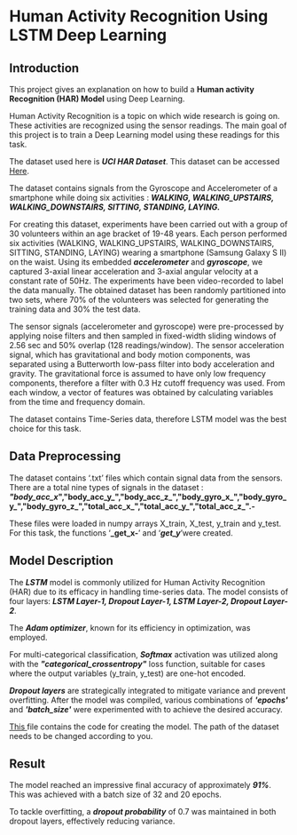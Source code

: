 # Human Activity Recognition Using LSTM Deep Learning

## Introduction

This project gives an explanation on how to build a **Human activity Recognition (HAR) Model** using Deep Learning. 

Human Activity Recognition is a topic on which wide research is going on. These activities are recognized using the sensor readings. The main goal of this project is to train a Deep Learning model using these readings for this task.

The dataset used here is **_UCI HAR Dataset_**. This dataset can be accessed [Here](https://archive.ics.uci.edu/dataset/240/human+activity+recognition+using+smartphones).

The dataset contains signals from the Gyroscope and Accelerometer of a smartphone while doing six activities : **_WALKING, WALKING_UPSTAIRS, WALKING_DOWNSTAIRS, SITTING, STANDING, LAYING._**

For creating this dataset, experiments have been carried out with a group of 30 volunteers within an age bracket of 19-48 years. Each person performed six activities (WALKING, WALKING_UPSTAIRS, WALKING_DOWNSTAIRS, SITTING, STANDING, LAYING) wearing a smartphone (Samsung Galaxy S II) on the waist. Using its embedded **_accelerometer_** and **_gyroscope_**, we captured 3-axial linear acceleration and 3-axial angular velocity at a constant rate of 50Hz. The experiments have been video-recorded to label the data manually. The obtained dataset has been randomly partitioned into two sets, where 70% of the volunteers was selected for generating the training data and 30% the test data. 

The sensor signals (accelerometer and gyroscope) were pre-processed by applying noise filters and then sampled in fixed-width sliding windows of 2.56 sec and 50% overlap (128 readings/window). The sensor acceleration signal, which has gravitational and body motion components, was separated using a Butterworth low-pass filter into body acceleration and gravity. The gravitational force is assumed to have only low frequency components, therefore a filter with 0.3 Hz cutoff frequency was used. From each window, a vector of features was obtained by calculating variables from the time and frequency domain.

The dataset contains Time-Series data, therefore LSTM model was the best choice for this task.


## Data Preprocessing

The dataset contains ‘.txt’ files which contain signal data from the sensors.
There are a total nine types of signals in the dataset : **_"body_acc_x_","body_acc_y_","body_acc_z_","body_gyro_x_","body_gyro_y_","body_gyro_z_","total_acc_x_","total_acc_y_","total_acc_z_".-**

 These files were loaded in numpy arrays X_train, X_test, y_train and y_test. 
For this task, the functions ‘**_get_x-**’ and ‘**_get_y_**’were created.


## Model Description

The **_LSTM_** model is commonly utilized for Human Activity Recognition (HAR) due to its efficacy in handling time-series data. The model consists of four layers: **_LSTM Layer-1, Dropout Layer-1, LSTM Layer-2, Dropout Layer-2_**. 

The **_Adam optimizer_**, known for its efficiency in optimization, was employed. 

For multi-categorical classification, **_Softmax_** activation was utilized along with the **_"categorical_crossentropy"_** loss function, suitable for cases where the output variables (y_train, y_test) are one-hot encoded.

**_Dropout layers_** are strategically integrated to mitigate variance and prevent overfitting. After the model was compiled, various combinations of **_'epochs'_** and **_'batch_size'_** were experimented with to achieve the desired accuracy.

[This ](https://github.com/kaushaldhadse/Human-Activity-Recognition-Using-LSTM/blob/main/HAR.ipynb) file contains the code for creating the model. The path of the dataset needs to be changed according to you.

## Result

The model reached an impressive final accuracy of approximately **_91%_**. This was achieved with a batch size of 32 and 20 epochs. 

To tackle overfitting, a **_dropout probability_** of 0.7 was maintained in both dropout layers, effectively reducing variance.
